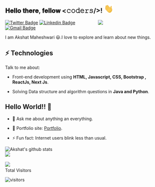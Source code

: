 <h2> 𝐇𝐞𝐥𝐥𝐨 𝐭𝐡𝐞𝐫𝐞, 𝐟𝐞𝐥𝐥𝐨𝐰 <𝚌𝚘𝚍𝚎𝚛𝚜/>! <img src="https://raw.githubusercontent.com/ABSphreak/ABSphreak/master/gifs/Hi.gif" width="30px"></h2>

<img align='right' src='https://user-images.githubusercontent.com/5713670/87202985-820dcb80-c2b6-11ea-9f56-7ec461c497c3.gif' width='200"'>

[![Twitter Badge](https://img.shields.io/badge/-@Akshat0217-1ca0f1?style=flat-square&labelColor=1ca0f1&logo=twitter&logoColor=white&link=https://twitter.com/Akshat0217)](https://twitter.com/Akshat0217)
[![Linkedin Badge](https://img.shields.io/badge/-AkshatMaheshwari-blue?style=flat-square&logo=Linkedin&logoColor=white&link=https://www.linkedin.com/in/akshat-maheshwari--/)](https://www.linkedin.com/in/akshat-maheshwari--/) 
[![Gmail Badge](https://img.shields.io/badge/-maheshwariakshat482@gmail.com-c14438?style=flat-square&logo=Gmail&logoColor=white&link=mailto:maheshwariakshat4822@gmail.com)](mailto:maheshwariakshat482@gmail.com)

I am Akshat Maheshwari 😃.I love to explore and learn about new things.
## ⚡ Technologies
Talk to me about:
- Front-end development using **HTML, Javascript, CSS, Bootstrap , ReactJs, Next Js**.
<!-- - Backend development using **NodeJs, Django**. -->
- Solving Data structure and algorithm questions in **Java and Python**.
## Hello World!! 🤔
- 💬 Ask me about anything an everything.
<!-- - 📫 Read my blogs: [Harsh Blog](https://medium.com/harsh-kumar-khatri). -->
- 🎯 Portfolio site: [Portfolio](https://maheshwariakshat.netlify.app/).
<!-- - 🔔 Subscribe:- [Akshat Maheshwari](#). -->
- ⚡ Fun fact: Internet users blink less than usual.

![Akshat's github stats](https://github-readme-stats.vercel.app/api?username=akshatmaheshwari1702&show_icons=true)<br>
<img src="https://github-readme-stats.vercel.app/api/top-langs/?username=akshatmaheshwari1702&layout=compact" /><br>
<p align="center">
  
<img src="https://profile-counter.glitch.me/{akshatmaheshwari1702}/count.svg" /><br>
  Total Visitors 
</p>


![visitors](https://visitor-badge.glitch.me/badge?page_id=akshatmaheshwari1702.akshatmaheshwari1702)
